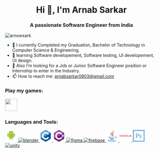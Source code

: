 <h1 align="center">Hi 👋, I'm Arnab Sarkar</h1>
<h3 align="center">A passionate Software Engineer from India</h3>

<p align="left"> <img src="https://komarev.com/ghpvc/?username=arnowsark&label=Profile%20views&color=0e75b6&style=flat" alt="arnowsark" /> </p>

- 🔭 I currently Completed my Graduation, Bachelor of Technology in Computer Science & Engineering.
- 🌱 learning Software developement, Software testing, UI developement, UI design.
- 🤔 Also I’m looking for a Job or Junior Software Engineer position or Internship to enter in the Industry. 
- 📫 How to reach me: arnabsarkar0803@gmail.com

<!--<h3 align="left">Find me:</h3>
<p align="left">
<a href="https://linkedin.com/in/ar05s" target="blank"><img align="center" src="https://raw.githubusercontent.com/rahuldkjain/github-profile-readme-generator/master/src/images/icons/Social/linked-in-alt.svg" alt="arnab sarkar" height="30" width="40" /></a>
<a href="https://instagram.com/arnow_sark" target="blank"><img align="center" src="https://raw.githubusercontent.com/rahuldkjain/github-profile-readme-generator/master/src/images/icons/Social/instagram.svg" alt="arnow_sark" height="30" width="40" /></a>
</p>-->
<h3 align="left">Play my games:</h3>
<p align="left">
  <a href="https://arnowsark.itch.io/"><img src="https://pbs.twimg.com/profile_images/1212846124945428480/w1htiJ0v_400x400.png" style="width:40px;height:40px;"></a>
</p>

<h3 align="left">Languages and Tools:</h3>
<p align="left"> <a href="https://developer.android.com" target="_blank" rel="noreferrer"> <img src="https://raw.githubusercontent.com/devicons/devicon/master/icons/android/android-original-wordmark.svg" alt="android" width="40" height="40"/> </a> <a href="https://www.blender.org/" target="_blank" rel="noreferrer"> <img src="https://download.blender.org/branding/community/blender_community_badge_white.svg" alt="blender" width="40" height="40"/> </a> <a href="https://www.cprogramming.com/" target="_blank" rel="noreferrer"> <img src="https://raw.githubusercontent.com/devicons/devicon/master/icons/c/c-original.svg" alt="c" width="40" height="40"/> </a> <a href="https://www.w3schools.com/cs/" target="_blank" rel="noreferrer"> <img src="https://raw.githubusercontent.com/devicons/devicon/master/icons/csharp/csharp-original.svg" alt="csharp" width="40" height="40"/> </a> <a href="https://www.figma.com/" target="_blank" rel="noreferrer"> <img src="https://www.vectorlogo.zone/logos/figma/figma-icon.svg" alt="figma" width="40" height="40"/> </a> <a href="https://firebase.google.com/" target="_blank" rel="noreferrer"> <img src="https://www.vectorlogo.zone/logos/firebase/firebase-icon.svg" alt="firebase" width="40" height="40"/> </a> <a href="https://www.java.com" target="_blank" rel="noreferrer"> <img src="https://raw.githubusercontent.com/devicons/devicon/master/icons/java/java-original.svg" alt="java" width="40" height="40"/> </a> <a href="https://www.oracle.com/" target="_blank" rel="noreferrer"> <img src="https://raw.githubusercontent.com/devicons/devicon/master/icons/oracle/oracle-original.svg" alt="oracle" width="40" height="40"/> </a> <a href="https://www.photoshop.com/en" target="_blank" rel="noreferrer"> <img src="https://raw.githubusercontent.com/devicons/devicon/master/icons/photoshop/photoshop-line.svg" alt="photoshop" width="40" height="40"/> </a> <a href="https://unity.com/" target="_blank" rel="noreferrer"> <img src="https://www.vectorlogo.zone/logos/unity3d/unity3d-icon.svg" alt="unity" width="40" height="40"/> </a> </p>

<!--<p><img align="left" src="https://github-readme-stats.vercel.app/api/top-langs?username=arnowsark&show_icons=true&locale=en&layout=compact" alt="arnowsark" /></p>

<p>&nbsp;<img align="center" src="https://github-readme-stats.vercel.app/api?username=arnowsark&show_icons=true&locale=en" alt="arnowsark" /></p>

<p><img align="center" src="https://github-readme-streak-stats.herokuapp.com/?user=arnowsark&" alt="arnowsark" /></p>-->
